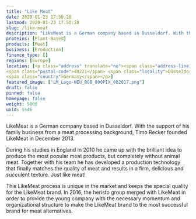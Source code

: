 ```yaml
---
title: "Like Meat"
date: 2020-01-23 17:50:28
lastmod: 2020-01-23 17:50:28
slug: /like-meat
description: "LikeMeat is a German company based in Dusseldorf. With the support of his family business from a meat processing background, Timo Recker founded LikeMeat in December 2013.During his studies in England in 2010 he came up with the brilliant idea to produce the most popular meat products, but completely without animal meat. Together with his team he has developed a production technology that finally matches the quality of meat and results in a firm, delicious and succulent texture. Just like meat!"
proteins: [Plant-Based]
products: [Meat]
business: [Production]
finance_type: []
regions: [Europe]
location: [<p class="address" translate="no"><span class="address-line1">Kaistraße</span><br>
<span class="postal-code">40221</span> <span class="locality">Düsseldorf</span><br>
<span class="country">Germany</span></p>]
featured_image: ["LM_Logo-NEU_RGB_800PIX_082017.png"]
draft: false
pinned: false
homepage: false
weight: 5000
uuid: 5546
---
```

<p>LikeMeat is a German company based in Dusseldorf. With the support of his family business from a meat processing background, Timo Recker founded LikeMeat in December 2013.</p>
<p>During his studies in England in 2010 he came up with the brilliant idea to produce the most popular meat products, but completely without animal meat. Together with his team he has developed a production technology that finally matches the quality of meat and results in a firm, delicious and succulent texture. Just like meat!</p>
<p>This LikeMeat process is unique in the market and keeps the special quality for the LikeMeat brand. In 2016, the heristo group merged with LikeMeat in order to provide the young company with the necessary momentum and organizational structure to make the LikeMeat brand to the most successful brand for meat alternatives.</p>
